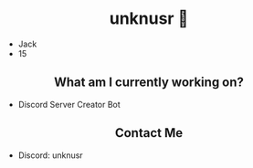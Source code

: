 <h1 align='center'>unknusr 👋</h1>

- Jack
- 15

<h2 align='center'>What am I currently working on?</h2>

- Discord Server Creator Bot


<h2 align='center'>Contact Me</h2>

- Discord: unknusr
